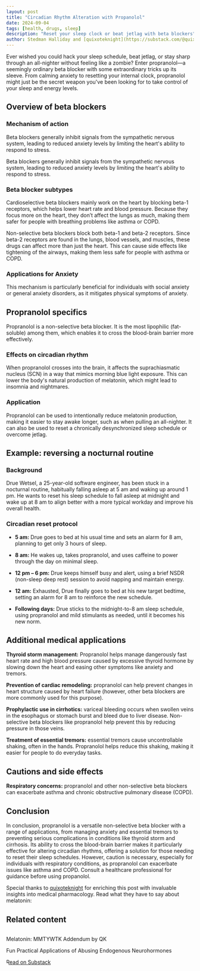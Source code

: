 ```yaml
---
layout: post
title: "Circadian Rhythm Alteration with Propanolol"
date: 2024-09-04
tags: [health, drugs, sleep]
description: "Reset your sleep clock or beat jetlag with beta blockers"
author: Stedman Halliday and [quixoteknight](https://substack.com/@quixoteknight)
---
```


Ever wished you could hack your sleep schedule, beat jetlag, or stay sharp through an all-nighter without feeling like a zombie? Enter propranolol—a seemingly ordinary beta blocker with some extraordinary tricks up its sleeve. From calming anxiety to resetting your internal clock, propranolol might just be the secret weapon you've been looking for to take control of your sleep and energy levels.

## Overview of beta blockers

### Mechanism of action

Beta blockers generally inhibit signals from the sympathetic nervous system, leading to reduced anxiety levels by limiting the heart's ability to respond to stress.

Beta blockers generally inhibit signals from the sympathetic nervous system, leading to reduced anxiety levels by limiting the heart's ability to respond to stress.

### Beta blocker subtypes

Cardioselective beta blockers mainly work on the heart by blocking beta-1 receptors, which helps lower heart rate and blood pressure. Because they focus more on the heart, they don’t affect the lungs as much, making them safer for people with breathing problems like asthma or COPD.

Non-selective beta blockers block both beta-1 and beta-2 receptors. Since beta-2 receptors are found in the lungs, blood vessels, and muscles, these drugs can affect more than just the heart. This can cause side effects like tightening of the airways, making them less safe for people with asthma or COPD.

### Applications for Anxiety

This mechanism is particularly beneficial for individuals with social anxiety or general anxiety disorders, as it mitigates physical symptoms of anxiety.

## Propranolol specifics

Propranolol is a non-selective beta blocker. It is the most lipophilic (fat-soluble) among them, which enables it to cross the blood-brain barrier more effectively.

### Effects on circadian rhythm

When propranolol crosses into the brain, it affects the suprachiasmatic nucleus (SCN) in a way that mimics morning blue light exposure. This can lower the body's natural production of melatonin, which might lead to insomnia and nightmares.

### Application

Propranolol can be used to intentionally reduce melatonin production, making it easier to stay awake longer, such as when pulling an all-nighter. It can also be used to reset a chronically desynchronized sleep schedule or overcome jetlag.

## Example: reversing a nocturnal routine

### Background

Drue Wetsel, a 25-year-old software engineer, has been stuck in a nocturnal routine, habitually falling asleep at 5 am and waking up around 1 pm. He wants to reset his sleep schedule to fall asleep at midnight and wake up at 8 am to align better with a more typical workday and improve his overall health.

### Circadian reset protocol

-   **5 am:** Drue goes to bed at his usual time and sets an alarm for 8 am, planning to get only 3 hours of sleep.

-   **8 am:** He wakes up, takes propranolol, and uses caffeine to power through the day on minimal sleep.

-   **12 pm – 6 pm:** Drue keeps himself busy and alert, using a brief NSDR (non-sleep deep rest) session to avoid napping and maintain energy.

-   **12 am:** Exhausted, Drue finally goes to bed at his new target bedtime, setting an alarm for 8 am to reinforce the new schedule.

-   **Following days:** Drue sticks to the midnight-to-8 am sleep schedule, using propranolol and mild stimulants as needed, until it becomes his new norm.

## Additional medical applications

**Thyroid storm management:** Propranolol helps manage dangerously fast heart rate and high blood pressure caused by excessive thyroid hormone by slowing down the heart and easing other symptoms like anxiety and tremors.

**Prevention of cardiac remodeling:** propranolol can help prevent changes in heart structure caused by heart failure (however, other beta blockers are more commonly used for this purpose).

**Prophylactic use in cirrhotics:** variceal bleeding occurs when swollen veins in the esophagus or stomach burst and bleed due to liver disease. Non-selective beta blockers like propranolol help prevent this by reducing pressure in those veins.

**Treatment of essential tremors:** essential tremors cause uncontrollable shaking, often in the hands. Propranolol helps reduce this shaking, making it easier for people to do everyday tasks.

## Cautions and side effects

**Respiratory concerns:** propranolol and other non-selective beta blockers can exacerbate asthma and chronic obstructive pulmonary disease (COPD).

## Conclusion

In conclusion, propranolol is a versatile non-selective beta blocker with a range of applications, from managing anxiety and essential tremors to preventing serious complications in conditions like thyroid storm and cirrhosis. Its ability to cross the blood-brain barrier makes it particularly effective for altering circadian rhythms, offering a solution for those needing to reset their sleep schedules. However, caution is necessary, especially for individuals with respiratory conditions, as propranolol can exacerbate issues like asthma and COPD. Consult a healthcare professional for guidance before using propanolol.

<div class="soft-break"></div>

Special thanks to [quixoteknight](https://substack.com/@quixoteknight) for enriching this post with invaluable insights into medical pharmacology. Read what they have to say about melatonin:

<h2 class="mt-200 text-center">Related content</h2>
<div class="substack-post-embed" style="margin: 0 auto; border-radius: 12px; overflow: hidden"><p lang="en">Melatonin: MMTYWTK Addendum by QK</p><p>Fun Practical Applications of Abusing Endogenous Neurohormones</p><a data-post-link href="https://optimizeeverything.substack.com/p/melatonin-mmtywtk-addendum">Read on Substack</a></div><script async src="https://substack.com/embedjs/embed.js" charset="utf-8"></script>
